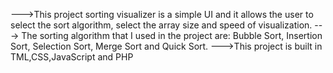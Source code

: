 --->This project sorting visualizer is a simple UI  and it allows the user to select the sort algorithm, select the array size and speed of visualization.
---> The sorting algorithm that I used in the project are: Bubble Sort, Insertion Sort, Selection Sort, Merge Sort and Quick Sort.
--->This project is built in  TML,CSS,JavaScript and PHP
